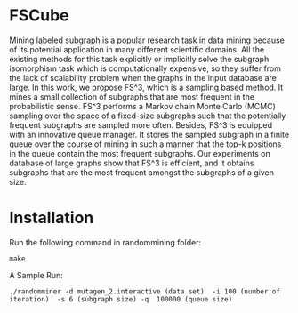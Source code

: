 # FSCube

Mining labeled subgraph is a popular research task in data mining because of
its potential application in many different scientific domains. All the
existing methods for this task explicitly or implicitly solve the subgraph
isomorphism task which is computationally expensive, so they suffer from the
lack of scalability problem when the graphs in the input database are large. In
this work, we propose FS^3, which is a sampling based method. It mines a small
collection of subgraphs that are most frequent in the probabilistic sense.
FS^3 performs a Markov chain Monte Carlo (MCMC) sampling over the space of a
fixed-size subgraphs such that the potentially frequent
subgraphs are sampled more often. Besides, FS^3 is equipped 
with an innovative queue manager. It stores the sampled subgraph 
in a finite queue over the course of mining in such
a manner that the top-k positions in the queue contain the most frequent
subgraphs.  Our experiments on database of large graphs show that FS^3 is
efficient, and it obtains subgraphs that are the most frequent amongst the
subgraphs of a given size.


# Installation

Run the following command in randommining folder:

```
make
```

A Sample Run: 

```
./randomminer -d mutagen_2.interactive (data set)  -i 100 (number of iteration)  -s 6 (subgraph size) -q  100000 (queue size)
```

